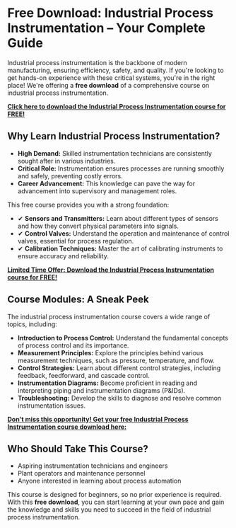# Free Download: Industrial Process Instrumentation – Your Complete Guide

Industrial process instrumentation is the backbone of modern manufacturing, ensuring efficiency, safety, and quality. If you're looking to get hands-on experience with these critical systems, you're in the right place! We're offering a **free download** of a comprehensive course on industrial process instrumentation.

[**Click here to download the Industrial Process Instrumentation course for FREE!**](https://udemywork.com/industrial-process-instrumentation)

## Why Learn Industrial Process Instrumentation?

*   **High Demand:** Skilled instrumentation technicians are consistently sought after in various industries.
*   **Critical Role:** Instrumentation ensures processes are running smoothly and safely, preventing costly errors.
*   **Career Advancement:** This knowledge can pave the way for advancement into supervisory and management roles.

This free course provides you with a strong foundation:

*   ✔ **Sensors and Transmitters:** Learn about different types of sensors and how they convert physical parameters into signals.
*   ✔ **Control Valves:** Understand the operation and maintenance of control valves, essential for process regulation.
*   ✔ **Calibration Techniques:** Master the art of calibrating instruments to ensure accuracy and reliability.

[**Limited Time Offer: Download the Industrial Process Instrumentation course for FREE!**](https://udemywork.com/industrial-process-instrumentation)

## Course Modules: A Sneak Peek

The industrial process instrumentation course covers a wide range of topics, including:

*   **Introduction to Process Control:** Understand the fundamental concepts of process control and its importance.
*   **Measurement Principles:** Explore the principles behind various measurement techniques, such as pressure, temperature, and flow.
*   **Control Strategies:** Learn about different control strategies, including feedback, feedforward, and cascade control.
*   **Instrumentation Diagrams:** Become proficient in reading and interpreting piping and instrumentation diagrams (P&IDs).
*   **Troubleshooting:** Develop the skills to diagnose and resolve common instrumentation issues.

[**Don't miss this opportunity! Get your free Industrial Process Instrumentation course download here:**](https://udemywork.com/industrial-process-instrumentation)

## Who Should Take This Course?

*   Aspiring instrumentation technicians and engineers
*   Plant operators and maintenance personnel
*   Anyone interested in learning about process automation

This course is designed for beginners, so no prior experience is required. With this **free download**, you can start learning at your own pace and gain the knowledge and skills you need to succeed in the field of industrial process instrumentation.

